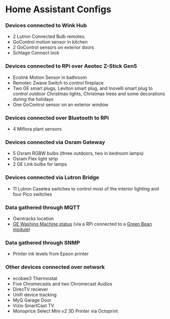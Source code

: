 # Home Assistant Configs

### Devices connected to Wink Hub

 * 2 Lutron Connected Bulb remotes. 
 * GoControl motion sensor in kitchen
 * 2 GoControl sensors on exterior doors
 * Schlage Connect lock

### Devices connected to RPi over Aeotec Z-Stick Gen5

 * Ecolink Motion Sensor in bathroom
 * Remotec Zwave Switch to control fireplace
 * Two GE smart plugs, Leviton smart plug, and Inovelli smart plug to control outdoor Christmas lights, Christmas trees and some decorations during the holidays
 * One GoControl sensor on an exterior window

### Devices connected over Bluetooth to RPi

 * 4 Miflora plant sensors

### Devices connected via Osram Gateway

 * 5 Osram RGBW bulbs (three outdoors, two in bedroom lamps)
 * Osram Flex light strip
 * 2 GE Link bulbs for lamps

### Devices connected via Lutron Bridge
 * 11 Lutron Casetea switches to control most of the interior lighting and four Pico switches 

### Data gathered through MQTT

 * Owntracks location
 * [GE Washing Machine status](https://github.com/cbulock/Washing-Machine-Automation) (via a RPi connected to a [Green Bean module](http://market.firstbuild.com/products/greenbean))

### Data gathered through SNMP

 * Printer ink levels from Epson printer

### Other devices connected over network

 * ecobee3 Thermostat
 * Five Chromecasts and two Chromecast Audios
 * DirecTV reciever
 * Unifi device tracking
 * MyQ Garage Door
 * Vizio SmartCast TV
 * Monoprice Select Mini v2 3D Printer via Octoprint

